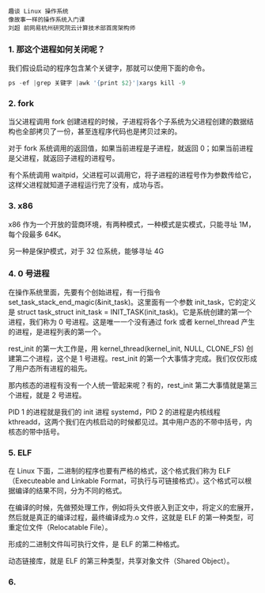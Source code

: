 ```
趣谈 Linux 操作系统
像故事一样的操作系统入门课
刘超 前网易杭州研究院云计算技术部首席架构师
```

### 1. 那这个进程如何关闭呢？

我们假设启动的程序包含某个关键字，那就可以使用下面的命令。

```s
ps -ef |grep 关键字 |awk '{print $2}'|xargs kill -9
```

### 2. fork

当父进程调用 fork 创建进程的时候，子进程将各个子系统为父进程创建的数据结构也全部拷贝了一份，甚至连程序代码也是拷贝过来的。

对于 fork 系统调用的返回值，如果当前进程是子进程，就返回 0；如果当前进程是父进程，就返回子进程的进程号。

有个系统调用 waitpid，父进程可以调用它，将子进程的进程号作为参数传给它，这样父进程就知道子进程运行完了没有，成功与否。

### 3. x86

x86 作为一个开放的营商环境，有两种模式，一种模式是实模式，只能寻址 1M，每个段最多 64K。

另一种是保护模式，对于 32 位系统，能够寻址 4G

### 4. 0 号进程

在操作系统里面，先要有个创始进程，有一行指令 set_task_stack_end_magic(&init_task)。这里面有一个参数 init_task，它的定义是 struct task_struct init_task = INIT_TASK(init_task)。它是系统创建的第一个进程，我们称为 0 号进程。这是唯一一个没有通过 fork 或者 kernel_thread 产生的进程，是进程列表的第一个。

rest_init 的第一大工作是，用 kernel_thread(kernel_init, NULL, CLONE_FS) 创建第二个进程，这个是 1 号进程。rest_init 的第一个大事情才完成。我们仅仅形成了用户态所有进程的祖先。

那内核态的进程有没有一个人统一管起来呢？有的，rest_init 第二大事情就是第三个进程，就是 2 号进程。

PID 1 的进程就是我们的 init 进程 systemd，PID 2 的进程是内核线程 kthreadd，这两个我们在内核启动的时候都见过。其中用户态的不带中括号，内核态的带中括号。

### 5. ELF

在 Linux 下面，二进制的程序也要有严格的格式，这个格式我们称为 ELF（Executeable and Linkable Format，可执行与可链接格式）。这个格式可以根据编译的结果不同，分为不同的格式。

在编译的时候，先做预处理工作，例如将头文件嵌入到正文中，将定义的宏展开，然后就是真正的编译过程，最终编译成为.o 文件，这就是 ELF 的第一种类型，可重定位文件（Relocatable File）。

形成的二进制文件叫可执行文件，是 ELF 的第二种格式。

动态链接库，就是 ELF 的第三种类型，共享对象文件（Shared Object）。

### 6.
